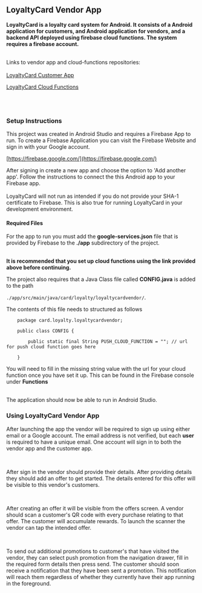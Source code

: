 ## LoyaltyCard Vendor App

**LoyaltyCard is a loyalty card system for Android. It consists of a Android application for customers, and Android application for vendors, and a backend API deployed using firebase cloud functions. The system requires a firebase account.**
<br>
<br>

Links to vendor app and cloud-functions repositories:
<br>
<br>
[LoyaltyCard Customer App](https://github.com/fullstacknz/LoyaltyCard-Customer)

[LoyaltyCard Cloud Functions](https://github.com/fullstacknz/cloud-functions)

<br>
<br>

### Setup Instructions

This project was created in Android Studio and requires a Firebase App to run. To create a Firebase Application you can visit the Firebase Website and sign in with your Google account.

[https://firebase.google.com/](https://firebase.google.com/)

After signing in create a new app and choose the option to 'Add another app'. Follow the instructions to connect the this Android app to your Firebase app.
<br>
<br>
LoyaltyCard will not run as intended if you do not provide your SHA-1 certificate to Firebase. This is also true for running LoyaltyCard in your development environment.

#### Required Files

For the app to run you must add the **google-services.json** file that is provided by Firebase to the **./app** subdirectory of the project.
<br>
<br>

**It is recommended that you set up cloud functions using the link provided above before continuing.**

The project also requires that a Java Class file called **CONFIG.java** is added to the path

`./app/src/main/java/card/loyalty/loyaltycardvendor/`. 

The contents of this file needs to structured as follows

        package card.loyalty.loyaltycardvendor;

        public class CONFIG {

            public static final String PUSH_CLOUD_FUNCTION = ""; // url for push cloud function goes here

        }

You will need to fill in the missing string value with the url for your cloud function once you have set it up. This can be found in the Firebase console under **Functions**

<br>
The application should now be able to run in Android Studio.

<br>

### Using LoyaltyCard Vendor App

After launching the app the vendor will be required to sign up using either email or a Google account. The email address is not verified, but each **user** is required to have a unique email. One account will sign in to both the vendor app and the customer app.

<br>

After sign in the vendor should provide their details. After providing details they should add an offer to get started. The details entered for this offer will be visible to this vendor's customers.

<br>

After creating an offer it will be visible from the offers screen. A vendor should scan a customer's QR code with every purchase relating to that offer. The customer will accumulate rewards. To launch the scanner the vendor can tap the intended offer.

<br>

To send out additional promotions to customer's that have visited the vendor, they can select push promotion from the navigation drawer, fill in the required form details then press send. The customer should soon receive a notification that they have been sent a promotion. This notification will reach them regardless of whether they currently have their app running in the foreground.
